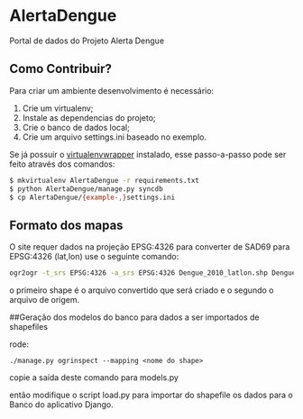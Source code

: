 # AlertaDengue
Portal de dados do Projeto Alerta Dengue

## Como Contribuir?
Para criar um ambiente desenvolvimento é necessário:
 1. Crie um virtualenv;
 2. Instale as dependencias do projeto;
 3. Crie o banco de dados local;
 4. Crie um arquivo settings.ini baseado no exemplo.

Se já possuir o [virtualenvwrapper](https://pypi.python.org/pypi/virtualenvwrapper) instalado, esse passo-a-passo pode ser feito através dos comandos:
```bash
$ mkvirtualenv AlertaDengue -r requirements.txt
$ python AlertaDengue/manage.py syncdb
$ cp AlertaDengue/{example-,}settings.ini
```

## Formato dos mapas

O site requer dados na projeção EPSG:4326
para converter de SAD69 para EPSG:4326 (lat,lon) use o seguinte comando:

```bash
ogr2ogr -t_srs EPSG:4326 -a_srs EPSG:4326 Dengue_2010_latlon.shp Dengue2010_BancoSINAN16_04_2012_v09012014.shp
```
o primeiro shape é o arquivo convertido que será criado e o segundo o arquivo de origem.

##Geração dos modelos do banco para dados a ser importados de shapefiles

rode:

```
./manage.py ogrinspect --mapping <nome do shape>
```

copie a saída deste comando para models.py

então modifique o script load.py para importar do shapefile os dados para o Banco do aplicativo Django.

